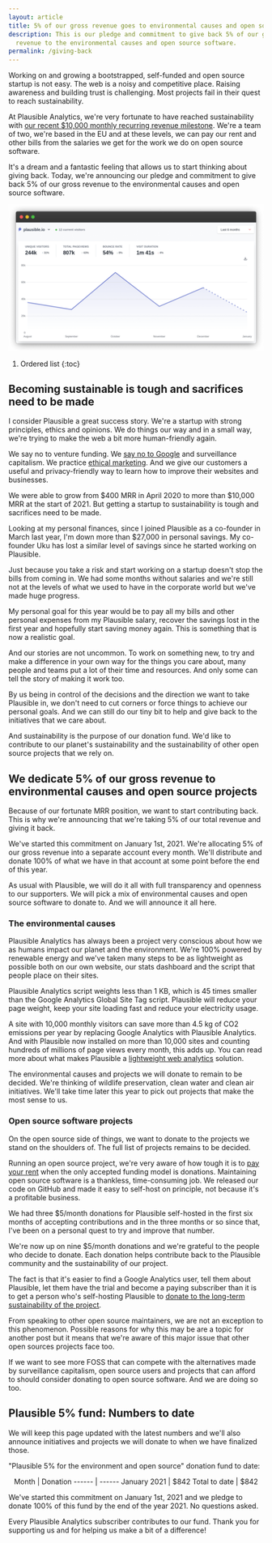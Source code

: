 ```yaml
---
layout: article
title: 5% of our gross revenue goes to environmental causes and open source
description: This is our pledge and commitment to give back 5% of our gross
  revenue to the environmental causes and open source software.
permalink: /giving-back
---
```

Working on and growing a bootstrapped, self-funded and open source startup is not easy. The web is a noisy and competitive place. Raising awareness and building trust is challenging. Most projects fail in their quest to reach sustainability.

At Plausible Analytics, we're very fortunate to have reached sustainability with [our recent $10,000 monthly recurring revenue milestone](https://plausible.io/blog/growing-saas-mrr). We're a team of two, we're based in the EU and at these levels, we can pay our rent and other bills from the salaries we get for the work we do on open source software.

It's a dream and a fantastic feeling that allows us to start thinking about giving back. Today, we're announcing our pledge and commitment to give back 5% of our gross revenue to the environmental causes and open source software.

![Plausible is giving back](/uploads/google-analytics-alternatives.png "Plausible is giving back")

1. Ordered list
{:toc}

## Becoming sustainable is tough and sacrifices need to be made

I consider Plausible a great success story. We're a startup with strong principles, ethics and opinions. We do things our way and in a small way, we're trying to make the web a bit more human-friendly again.

We say no to venture funding. We [say no to Google](https://plausible.io/blog/remove-google-analytics) and surveillance capitalism. We practice [ethical marketing](https://plausible.io/blog/best-marketing-practices). And we give our customers a useful and privacy-friendly way to learn how to improve their websites and businesses. 

We were able to grow from $400 MRR in April 2020 to more than $10,000 MRR at the start of 2021. But getting a startup to sustainability is tough and sacrifices need to be made. 

Looking at my personal finances, since I joined Plausible as a co-founder in March last year, I'm down more than $27,000 in personal savings. My co-founder Uku has lost a similar level of savings since he started working on Plausible. 

Just because you take a risk and start working on a startup doesn't stop the bills from coming in. We had some months without salaries and we're still not at the levels of what we used to have in the corporate world but we've made huge progress.

My personal goal for this year would be to pay all my bills and other personal expenses from my Plausible salary, recover the savings lost in the first year and hopefully start saving money again. This is something that is now a realistic goal.

And our stories are not uncommon. To work on something new, to try and make a difference in your own way for the things you care about, many people and teams put a lot of their time and resources. And only some can tell the story of making it work too.

By us being in control of the decisions and the direction we want to take Plausible in, we don't need to cut corners or force things to achieve our personal goals. And we can still do our tiny bit to help and give back to the initiatives that we care about.

And sustainability is the purpose of our donation fund. We'd like to contribute to our planet's sustainability and the sustainability of other open source projects that we rely on.

## We dedicate 5% of our gross revenue to environmental causes and open source projects

Because of our fortunate MRR position, we want to start contributing back. This is why we're announcing that we're taking 5% of our total revenue and giving it back.

We've started this commitment on January 1st, 2021. We're allocating 5% of our gross revenue into a separate account every month. We'll distribute and donate 100% of what we have in that account at some point before the end of this year.

As usual with Plausible, we will do it all with full transparency and openness to our supporters. We will pick a mix of environmental causes and open source software to donate to. And we will announce it all here.

### The environmental causes 

Plausible Analytics has always been a project very conscious about how we as humans impact our planet and the environment. We're 100% powered by renewable energy and we've taken many steps to be as lightweight as possible both on our own website, our stats dashboard and the script that people place on their sites.

Plausible Analytics script weights less than 1 KB, which is 45 times smaller than the Google Analytics Global Site Tag script. Plausible will reduce your page weight, keep your site loading fast and reduce your electricity usage.

A site with 10,000 monthly visitors can save more than 4.5 kg of CO2 emissions per year by replacing Google Analytics with Plausible Analytics. And with Plausible now installed on more than 10,000 sites and counting hundreds of millions of page views every month, this adds up. You can read more about what makes Plausible a [lightweight web analytics](https://plausible.io/lightweight-web-analytics) solution.

The environmental causes and projects we will donate to remain to be decided. We're thinking of wildlife preservation, clean water and clean air initiatives. We'll take time later this year to pick out projects that make the most sense to us.

### Open source software projects 

On the open source side of things, we want to donate to the projects we stand on the shoulders of. The full list of projects remains to be decided.

Running an open source project, we're very aware of how tough it is to [pay your rent](https://plausible.io/blog/open-source-funding) when the only accepted funding model is donations. Maintaining open source software is a thankless, time-consuming job. We released our code on GitHub and made it easy to self-host on principle, not because it's a profitable business.

We had three $5/month donations for Plausible self-hosted in the first six months of accepting contributions and in the three months or so since that, I've been on a personal quest to try and improve that number.

We're now up on nine $5/month donations and we're grateful to the people who decide to donate. Each donation helps contribute back to the Plausible community and the sustainability of our project.

The fact is that it's easier to find a Google Analytics user, tell them about Plausible, let them have the trial and become a paying subscriber than it is to get a person who's self-hosting Plausible to [donate to the long-term sustainability of the project](https://github.com/sponsors/plausible). 

From speaking to other open source maintainers, we are not an exception to this phenomenon. Possible reasons for why this may be are a topic for another post but it means that we're aware of this major issue that other open sources projects face too.

If we want to see more FOSS that can compete with the alternatives made by surveillance capitalism, open source users and projects that can afford to should consider donating to open source software. And we are doing so too.

## Plausible 5% fund: Numbers to date

We will keep this page updated with the latest numbers and we'll also announce initiatives and projects we will donate to when we have finalized those. 

"Plausible 5% for the environment and open source" donation fund to date:

<p style="text-align: center;">
Month | Donation
------ | ------
January 2021  | $842  
Total to date | $842 
</p>

We've started this commitment on January 1st, 2021 and we pledge to donate 100% of this fund by the end of the year 2021. No questions asked.

Every Plausible Analytics subscriber contributes to our fund. Thank you for supporting us and for helping us make a bit of a difference!
